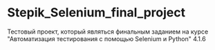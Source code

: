 # Stepik_Selenium_final_project
Тестовый проект, который являться финальным заданием на курсе "Автоматизация тестирования с помощью Selenium и Python" 4.1.6
